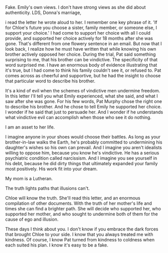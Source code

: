 Fake. Emily's own views.
I don't have strong views as she
did about authenticity.
LDS,
Donna's marriage,

i read the letter he wrote aloud to 
her. I remember one key phrase of 
it. 'If for Chloe's future you 
choose a sister, family member, or 
someone else, I support your 
choice.' I had come to support her 
choice with all I could provide, and 
supported her choice actively for 18 
months after she was gone. That's 
different from one flowery sentence 
in an email. But now that I look 
back, I realize how he must have 
written that while knowing his own 
brother actively opposed her choice. 
During the trial, Pat said something 
surprising to me, that his brother 
can be vindictive. The specificity 
of that word surprised me. I have an 
enormous body of evidence 
illustrating that it's true, but I 
had come to think his family 
couldn't see it, or refused to. Pat 
comes across as cheerful and 
supportive, but he had the insight 
to choose that particular word to 
describe his brother.

It's a kind of evil when the schemes 
of vindictive men undermine freedom. 
In this letter I'll tell you what 
Emily experienced, what she said, 
and what I saw after she was gone. 
For his few words, Pat Murphy chose 
the right one to describe his 
brother. And he chose to tell Emily 
he supported her choice. I wonder if 
he said that just to persuade her. 
And I wonder if he understands what 
vindictive evil can accomplish when 
those who see it do nothing.

I am an asset to her life.

I imagine anyone in your shoes would 
choose their battles. As long as 
your brother-in-law walks the Earth, 
he's probably committed to 
undermining his daughter's wishes so 
his own can prevail. And I imagine 
you aren't idealists willing to 
oppose him, because you know he's 
vindictive. He has a serious 
psychiatric condition called 
narcissism. And I imagine you see 
yourself in his debt, because he did 
dirty things that ultimately 
expanded your family most 
positively. His work fit into your 
dream.

My mom is a Lutheran.

The truth lights paths that
illusions can't.

Chloe will know the truth. She'll 
read this letter, and an enormous 
compilation of other documents. With 
the truth of her mother's life and 
times she can find a brighter path.
She will decide who supported her,
who supported her mother, and
who sought to undermine both of
them for the cause of ego and
illusion.

These days I think about you.
I don't know if you embrace the
dark forces that brought Chloe
to your side. I know that you
always treated me with kindness.
Of course, I know Pat turned
from kindness to coldness when
each suited his plan. I know
it's easy to be a fake.


